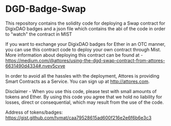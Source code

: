# DGD-Badge-Swap
This repository contains the solidity code for deploying a Swap contract for DigixDAO badges and a json file which contains the abi of the code in order to "watch" the contract in MIST

If you want to exchange your DigixDAO badges for Ether in an OTC manner, you can use this contract code to deploy your own contract through Mist. More information about deploying this contract can be found at - https://medium.com/@attores/using-the-dgd-swap-contract-from-attores-6631490d4334#.nvev5cvve

In order to avoid all the hassles with the deployment, Attores is providing Smart Contracts as a Service. You can sign up at http://attores.com.

Disclaimer - When you use this code, please test with small amounts of tokens and Ether. By using this code you agree that we hold no liability for losses, direct or consequential, which may result from the use of the code.

Address of tokens/badges: https://gist.github.com/tymat/caa79528615ad600f216e2e6f6b6e3c3
